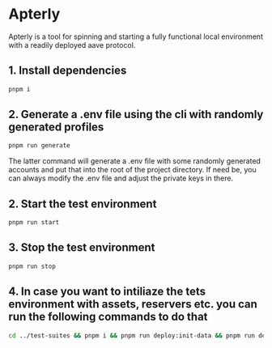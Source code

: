 # Apterly

Apterly is a tool for spinning and starting a fully functional local environment with a readily deployed aave protocol.

## 1. Install dependencies

```bash
pnpm i
```

## 2. Generate a .env file using the cli with randomly generated profiles

```bash
pnpm run generate
```

The latter command will generate a .env file with some randomly generated accounts and put that into the root of the project directory. If need be, you can always modify the .env file and adjust the private keys in there.

## 2. Start the test environment

```bash
pnpm run start
```

## 3. Stop the test environment

```bash
pnpm run stop
```

## 4. In case you want to intiliaze the tets environment with assets, reservers etc. you can run the following commands to do that

```bash
cd ../test-suites && pnpm i && pnpm run deploy:init-data && pnpm run deploy:core-operations
```
